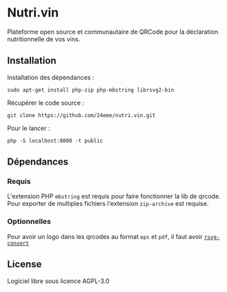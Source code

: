# Nutri.vin

Plateforme open source et communautaire de QRCode pour la déclaration nutritionnelle de vos vins.

## Installation

Installation des dépendances :

```
sudo apt-get install php-zip php-mbstring librsvg2-bin
```

Récupérer le code source :

```
git clone https://github.com/24eme/nutri.vin.git
```

Pour le lancer :

```
php -S localhost:8000 -t public
```

## Dépendances


### Requis

L'extension PHP `mbstring` est requis pour faire fonctionner la lib de qrcode.
Pour exporter de multiples fichiers l'extension `zip-archive` est requise.

### Optionnelles

Pour avoir un logo dans les qrcodes au format `eps` et `pdf`, il faut avoir [`rsvg-convert`](https://gitlab.gnome.org/GNOME/librsvg)

## License

Logiciel libre sous licence AGPL-3.0
